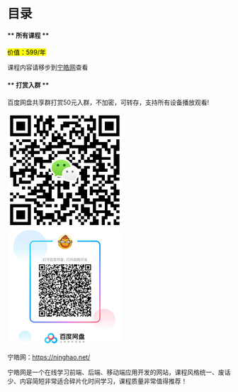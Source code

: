# 目录
<!-- tabs:start -->

#### ** 所有课程 **

<mark>价值：599/年</mark>

课程内容请移步到[宁皓网](https://ninghao.net/)查看

#### ** 打赏入群 **

百度网盘共享群打赏50元入群，不加密，可转存，支持所有设备播放观看!

![](../assets/wxpay.png) <img src="/../assets/baidu.png" width= "260" height="260">

<!-- tabs:end -->

宁皓网：https://ninghao.net/

宁皓网是一个在线学习前端、后端、移动端应用开发的网站，课程风格统一、废话少、内容简短非常适合碎片化时间学习，课程质量非常值得推荐！
